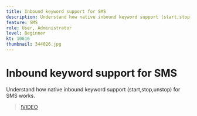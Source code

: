 ```yaml
---
title: Inbound keyword support for SMS
description: Understand how native inbound keyword support (start,stop,unstop) for SMS works.
feature: SMS
role: User, Administrator
level: Beginner
kt: 10616
thumbnail: 344026.jpg
---
```

# Inbound keyword support for SMS

Understand how native inbound keyword support (start,stop,unstop) for SMS works.

>[!VIDEO](https://video.tv.adobe.com/v/344026?quality=12&learn=on)